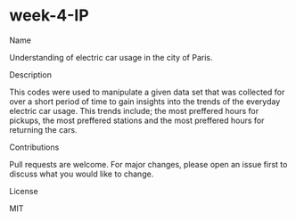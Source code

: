 # week-4-IP

Name

Understanding of electric car usage in the city of Paris.


Description

This codes were used to manipulate a given data set that was collected for over a short period of time to gain insights into the trends of the everyday electric car usage.
This trends include; the most preffered hours for pickups, the most preffered stations and the most preffered hours for returning the cars.


Contributions

Pull requests are welcome. For major changes, please open an issue first to discuss what you would like to change.

License

MIT




